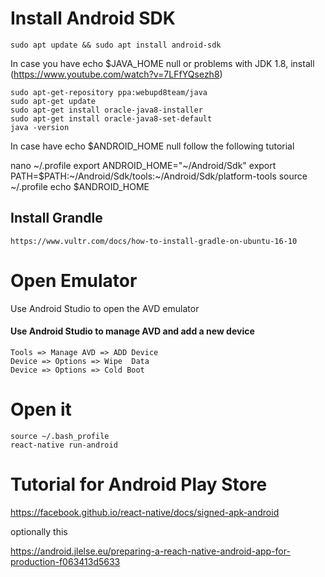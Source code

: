 # Install Android SDK

    sudo apt update && sudo apt install android-sdk


In case you have echo $JAVA_HOME null or problems with JDK 1.8, install (https://www.youtube.com/watch?v=7LFfYQsezh8)

    sudo apt-get-repository ppa:webupd8team/java
    sudo apt-get update
    sudo apt-get install oracle-java8-installer
    sudo apt-get install oracle-java8-set-default
    java -version
    
In case have echo $ANDROID_HOME null follow the following tutorial    
    
nano ~/.profile
export ANDROID_HOME="~/Android/Sdk"
export PATH=$PATH:~/Android/Sdk/tools:~/Android/Sdk/platform-tools
source ~/.profile
echo $ANDROID_HOME    


## Install Grandle  

    https://www.vultr.com/docs/how-to-install-gradle-on-ubuntu-16-10


# Open Emulator

Use Android Studio to open the AVD emulator


#### Use Android Studio to manage AVD and add a new device

    Tools => Manage AVD => ADD Device
    Device => Options => Wipe  Data
    Device => Options => Cold Boot

# Open it

    source ~/.bash_profile
    react-native run-android




# Tutorial for Android Play Store


https://facebook.github.io/react-native/docs/signed-apk-android

optionally this
 
https://android.jlelse.eu/preparing-a-reach-native-android-app-for-production-f063413d5633



